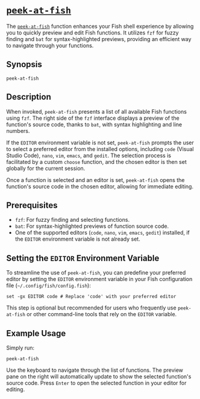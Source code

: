 # [`peek-at-fish`](../../functions/peek-at-fish.fish)

The [`peek-at-fish`](../../functions/peek-at-fish.fish) function enhances your Fish shell experience by allowing you to quickly preview and edit Fish functions. It utilizes `fzf` for fuzzy finding and `bat` for syntax-highlighted previews, providing an efficient way to navigate through your functions.

## Synopsis

```shell
peek-at-fish
```

## Description

When invoked, `peek-at-fish` presents a list of all available Fish functions using `fzf`. The right side of the `fzf` interface displays a preview of the function's source code, thanks to `bat`, with syntax highlighting and line numbers.

If the `EDITOR` environment variable is not set, `peek-at-fish` prompts the user to select a preferred editor from the installed options, including `code` (Visual Studio Code), `nano`, `vim`, `emacs`, and `gedit`. The selection process is facilitated by a custom `choose` function, and the chosen editor is then set globally for the current session.

Once a function is selected and an editor is set, `peek-at-fish` opens the function's source code in the chosen editor, allowing for immediate editing.

## Prerequisites

- `fzf`: For fuzzy finding and selecting functions.
- `bat`: For syntax-highlighted previews of function source code.
- One of the supported editors (`code`, `nano`, `vim`, `emacs`, `gedit`) installed, if the `EDITOR` environment variable is not already set.

## Setting the `EDITOR` Environment Variable

To streamline the use of `peek-at-fish`, you can predefine your preferred editor by setting the `EDITOR` environment variable in your Fish configuration file (`~/.config/fish/config.fish`):

```shell
set -gx EDITOR code # Replace 'code' with your preferred editor
```

This step is optional but recommended for users who frequently use `peek-at-fish` or other command-line tools that rely on the `EDITOR` variable.

## Example Usage

Simply run:

```shell
peek-at-fish
```

Use the keyboard to navigate through the list of functions. The preview pane on the right will automatically update to show the selected function's source code. Press `Enter` to open the selected function in your editor for editing.
